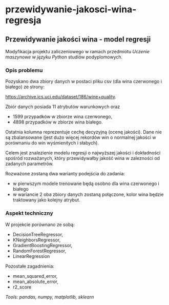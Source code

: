 # przewidywanie-jakosci-wina-regresja
## Przewidywanie jakości wina - model regresji
Modyfikacja projektu zaliczeniowego w ramach przedmiotu *Uczenie maszynowe w języku Python* studiów podyplomowych.

### Opis problemu
Pozyskano dwa zbiory danych w postaci pliku csv (dla wina czerwonego i białego) ze strony:

https://archive.ics.uci.edu/dataset/186/wine+quality.

Zbiór danych posiada 11 atrybutów warunkowych oraz 
* 1599 przypadków w zbiorze wina czerwonego,
* 4898 przypadków w zbiorze wina białego.

Ostatnia kolumna reprezentuje cechę decyzyjną (ocenę jakości). Dane nie są zbalansowane (jest dużo więcej rekordów win o normalnej jakości w porównaniu do win wyśmienitych i słabych).

Celem jest znalezienie modelu regresji o najwyższej jakości i dokładności spośród rozważanych, który przewidywałby jakość wina w zalezności od zadanych parametrów.

Rozważone zostaną dwa warianty podejścia do zadania:
* w pierwszym modele trenowane będą osobno dla wina czerwonego i białego
* w wariancie 2 oba zbiory danych zostaną połączone, kolor wina będzie traktowany jako kolejny atrybut.

### Aspekt techniczny
W projekcie porównano ze sobą:
* DecisionTreeRegressor,
* KNeighborsRegressor,
* GradientBoostingRegressor,
* RandomForestRegressor,
* LinearRegression

Pozostałe zagadnienia:
* mean_squared_error,
* mean_absolute_error,
* r2_score

*Tools: pandas, numpy, matplotlib, sklearn*

